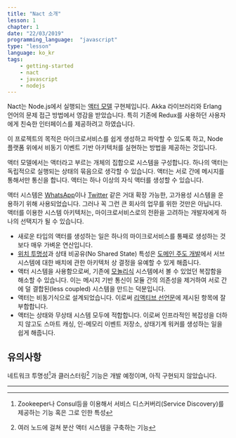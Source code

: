 ```yaml
---
title: "Nact 소개"
lesson: 1
chapter: 1
date: "22/03/2019"
programming_language:  "javascript"
type: "lesson"
language: ko_kr
tags:
    - getting-started
    - nact
    - javascript
    - nodejs
---
```


Nact는 Node.js에서 실행되는 [액터 모델](https://ko.wikipedia.org/wiki/행위자_모델) 구현체입니다. Akka 라이브러리와 Erlang 언어의 문제 접근 방법에서 영감을 받았습니다. 특히 기존에 Redux를 사용하던 사용자에게 친숙한 인터페이스를 제공하려고 하였습니다.

이 프로젝트의 목적은 마이크로서비스를 쉽게 생성하고 파악할 수 있도록 하고, Node 플랫폼 위에서 비동기 이벤트 기반 아키텍처를 실현하는  방법을 제공하는 것입니다.

액터 모델에서는 액터라고 부르는 개체의 집합으로 시스템을 구성합니다. 하나의 액터는 독립적으로 실행되는 상태의 묶음으로 생각할 수 있습니다. 액터는 서로 간에 메시지를 통해서만 통신을 합니다. 액터는 하나 이상의 자식 액터를 생성할 수 있습니다.

액터 시스템은 [WhatsApp](https://www.whatsapp.com/)이나 [Twitter](https://twitter.com/) 같은 거대 확장 가능한, 고가용성 시스템을 운용하기 위해 사용되었습니다. 그러나 꼭 그런 큰 회사의 업무를 위한 것만은 아닙니다. 액터를 이용한 시스템 아키텍처는, 마이크로서비스로의 전환을 고려하는 개발자에게 하나의 선택지가 될 수 있습니다.

- 새로운 타입의 액터를 생성하는 일은 하나의 마이크로서비스를 통째로 생성하는 것보다 매우 가벼운 연산입니다.
- [위치 투명성](https://en.wikipedia.org/wiki/Location_transparency)과 상태 비공유(No Shared State) 특성은 [도메인 주도 개발](https://en.wikipedia.org/wiki/Domain-driven_design)에서 서브 시스템에 대한 배치에 관한 아키텍처 상 결정을 유예할 수 있게 해줍니다.
- 액터 시스템을 사용함으로써, 기존에 [모놀리식](https://microservices.io/patterns/monolithic.html) 시스템에서 볼 수 있었던 복잡함을 해소할 수 있습니다. 이는 메시지 기반 통신이 모듈 간의 의존성을 제거하여 서로 간에 덜 결합된(less coupled) 시스템을 만드는 덕분입니다.
- 액터는 비동기식으로 설계되었습니다. 이로써 [리액티브 선언문](https://www.reactivemanifesto.org/ko)에 제시된 항목에 잘 부합합니다.
- 액터는 상태와 무상태 시스템 모두에 적합합니다. 이로써 인프라적인 복잡성을 더하지 않고도 스마트 캐싱, 인-메모리 이벤트 저장소, 상태기계 워커를 생성하는 일을 쉽게 해줍니다.

## 유의사항

네트워크 투명성[^1]과 클러스터링[^2] 기능은 개발 예정이며, 아직 구현되지 않았습니다.

---

[^1]: Zookeeper나 Consul등을 이용해서 서비스 디스커버리(Service Discovery)를 제공하는 기능 혹은 그로 인한 특성  
[^2]: 여러 노드에 걸쳐 분산 액터 시스템을 구축하는 기능

